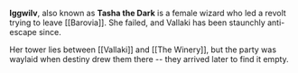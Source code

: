 **Iggwilv**, also known as **Tasha the Dark** is a female wizard who led a revolt trying to leave [[Barovia]]. She failed, and Vallaki has been staunchly anti-escape since.

Her tower lies between [[Vallaki]] and [[The Winery]], but the party was waylaid when destiny drew them there -- they arrived later to find it empty.